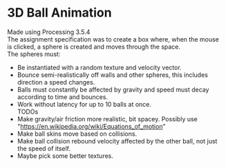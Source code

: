 # 3D Ball Animation
Made using Processing 3.5.4 \
The assignment specification was to create a box where, when the mouse is clicked, a sphere is created and moves through the space. \
The spheres must:
* Be instantiated with a random texture and velocity vector.
* Bounce semi-realistically off walls and other spheres, this includes direction a speed changes.
* Balls must constantly be affected by gravity and speed must decay according to time and bounces.
* Work without latency for up to 10 balls at once.
\
TODOs
* Make gravity/air friction more realistic, bit spacey. Possibly use "https://en.wikipedia.org/wiki/Equations_of_motion"
* Make ball skins move based on collisions.
* Make ball collision rebound velocity affected by the other ball, not just the speed of itself.
* Maybe pick some better textures.
